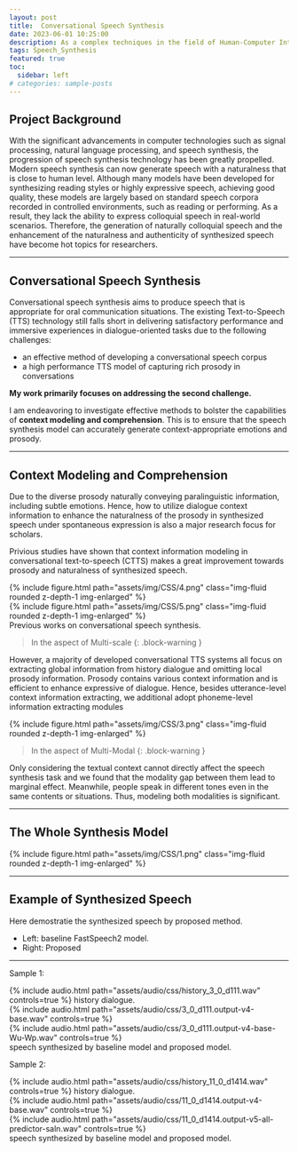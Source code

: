 ```yaml
---
layout: post
title:  Conversational Speech Synthesis
date: 2023-06-01 10:25:00
description: As a complex techniques in the field of Human-Computer Interaction (HCI), conversational TTS aims to predict suitable style of current utterance from history dialogue and synthesize natural speech.
tags: Speech_Synthesis
featured: true
toc:
  sidebar: left
# categories: sample-posts
---
```


## Project Background
With the significant advancements in computer technologies such as signal processing, natural language processing, and speech synthesis, the progression of speech synthesis technology has been greatly propelled. Modern speech synthesis can now generate speech with a naturalness that is close to human level. Although many models have been developed for synthesizing reading styles or highly expressive speech, achieving good quality, these models are largely based on standard speech corpora recorded in controlled environments, such as reading or performing. As a result, they lack the ability to express colloquial speech in real-world scenarios. Therefore, the generation of naturally colloquial speech and the enhancement of the naturalness and authenticity of synthesized speech have become hot topics for researchers.

*** 

## Conversational Speech Synthesis
Conversational speech synthesis aims to produce speech that is appropriate for oral communication situations. The existing Text-to-Speech (TTS) technology still falls short in delivering satisfactory performance and immersive experiences in dialogue-oriented tasks due to the following challenges:
<ul>
    <li>an effective method of developing a conversational speech corpus</li>
    <li>a high performance TTS model of capturing rich prosody in conversations</li>
</ul>

**My work primarily focuses on addressing the second challenge.** 

I am endeavoring to investigate effective methods to bolster the capabilities of **context modeling and comprehension**. This is to ensure that the speech synthesis model can accurately generate context-appropriate emotions and prosody.

<!-- <div class="row mt-3">
    <div class="col-sm mt-3 mt-md-0">
        {% include audio.html path="assets/audio/epicaly-short-113909.mp3" controls=true %}
    </div>
    <div class="col-sm mt-3 mt-md-0">
        {% include audio.html path="https://cdn.pixabay.com/download/audio/2022/06/25/audio_69a61cd6d6.mp3" controls=true %}
    </div>
</div>
<div class="caption">
    A simple, elegant caption looks good between video rows, after each row, or doesn't have to be there at all.
</div> -->

*** 

## Context Modeling and Comprehension

Due to the diverse prosody naturally conveying paralinguistic information, including subtle emotions. Hence, how to utilize dialogue context information to enhance the naturalness of the prosody in synthesized speech under spontaneous expression is also a major research focus for scholars.

Privious studies have shown that context information modeling in conversational text-to-speech (CTTS) makes a great improvement towards prosody and naturalness of synthesized speech. 

<div class="row mt-3">
    <div class="col-sm mt-3 mt-md-0">
        {% include figure.html path="assets/img/CSS/4.png" class="img-fluid rounded z-depth-1 img-enlarged" %}
    </div>
<div class="col-sm mt-3 mt-md-0">
    {% include figure.html path="assets/img/CSS/5.png" class="img-fluid rounded z-depth-1 img-enlarged" %}
</div>
</div>
<div class="caption">
    Previous works on conversational speech synthesis.
</div>

> In the aspect of Multi-scale
{: .block-warning }

However, a majority of developed conversational TTS systems all focus on extracting global information from history dialogue and omitting local prosody information. Prosody contains various context information and is efficient to enhance expressive of dialogue. Hence, besides utterance-level context information extracting, we additional adopt phoneme-level information extracting modules


<!-- , that is Text Phoneme-level Module (TPM) and Wave Phoneme-level Module (WPM) which adopt multi-head attention mechanism to identify significant parts of historical dialogue. Overall, in this paper we introduce C3M-TTS, an end-to-end conversational multi-scale multi-modal multi-style text-to-speech system, aims to utilize sufficient context information and enhance prosody expression. Specifically, we conduct experiments on a conversational speech corpus, DailyTalk. Experimental results show that the model mixed with fine-grained context information achieve better prosody performance and naturalness than those not. -->

<div class="col-sm mt-3 mt-md-0">
        {% include figure.html path="assets/img/CSS/3.png" class="img-fluid rounded z-depth-1 img-enlarged" %}
</div>

<p></p>
<p></p>

> In the aspect of Multi-Modal
{: .block-warning }

Only considering the textual context cannot directly affect the speech synthesis task and we found that the modality gap between them lead to marginal effect. Meanwhile, people speak in different tones even in the same contents or situations. Thus, modeling both modalities is significant. 

*** 

## The Whole Synthesis Model

<div class="col-sm mt-3 mt-md-0">
        {% include figure.html path="assets/img/CSS/1.png" class="img-fluid rounded z-depth-1 img-enlarged" %}
</div>

<!-- > Overall Goal: To construct a user-friendly, three-dimensional virtual human head and oral system that can generate synchronized voice animations.
{: .block-tip } -->

*** 

## Example of Synthesized Speech
Here demostratie the synthesized speech by proposed method.

<ul>
    <li>Left: baseline FastSpeech2 model.</li>
    <li>Right: Proposed</li>

</ul>

*** 

Sample 1:
<div class="caption">
    {% include audio.html path="assets/audio/css/history_3_0_d111.wav" controls=true %}
    history dialogue.
</div>

<div class="row mt-3">
    <div class="col-sm mt-3 mt-md-0">
        {% include audio.html path="assets/audio/css/3_0_d111.output-v4-base.wav" controls=true %}
    </div>
    <div class="col-sm mt-3 mt-md-0">
        {% include audio.html path="assets/audio/css/3_0_d111.output-v4-base-Wu-Wp.wav" controls=true %}
    </div>
</div>
<div class="caption">
    speech synthesized by baseline model and proposed model.
</div>

Sample 2:
<div class="caption">
    {% include audio.html path="assets/audio/css/history_11_0_d1414.wav" controls=true %}
    history dialogue.
</div>

<div class="row mt-3">
    <div class="col-sm mt-3 mt-md-0">
        {% include audio.html path="assets/audio/css/11_0_d1414.output-v4-base.wav" controls=true %}
    </div>
    <div class="col-sm mt-3 mt-md-0">
        {% include audio.html path="assets/audio/css/11_0_d1414.output-v5-all-predictor-saln.wav" controls=true %}
    </div>
</div>
<div class="caption">
    speech synthesized by baseline model and proposed model.
</div>